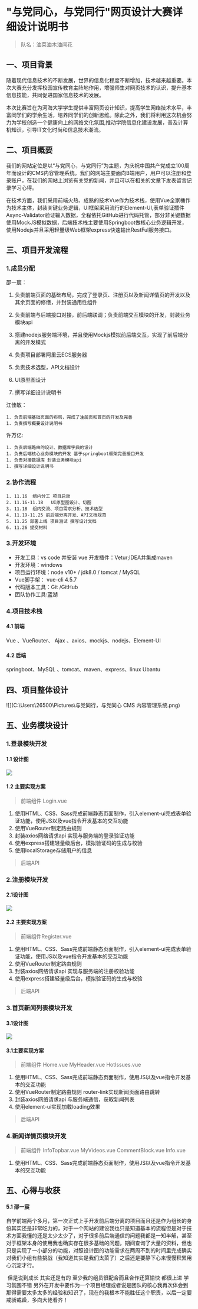 # "与党同心，与党同行"网页设计大赛详细设计说明书

>队名：油菜油木油闻花

## 一、项目背景

​	随着现代信息技术的不断发展，世界的信息化程度不断增加，技术越来越重要。本次大赛充分发挥校园宣传教育主阵地作用，增强师生对网页技术的认识，提升基本信息技能，共同促进国家信息技术的发展。

​	本次比赛旨在为河海大学学生提供丰富网页设计知识，提高学生网络技术水平，丰富同学们的学余生活，培养同学们的创新思维。除此之外，我们将利用这次机会努力为学校创造一个健康向上的网络文化氛围,推动学院信息化建设发展，普及计算机知识，引导IT文化时尚和信息技术潮流。

## 二、项目概要

​	我们的网站定位是以“与党同心，与党同行”为主题，为庆祝中国共产党成立100周年而设计的CMS内容管理系统。我们的网站主要面向B端用户，用户可以注册和登录账户，在我们的网站上浏览有关党的新闻，并且可以在相关的文章下发表留言记录学习心得。

​	在技术方面，我们采用前端火热、成熟的技术Vue作为技术栈，使用Vue全家桶作为技术主体，封装关键业务逻辑，UI框架采用流行的Element-UI,表单验证插件Async-Validator验证输入数据，全程依托GitHub进行代码托管，部分非关键数据使用MockJS模拟数据，后端技术栈主要使用Springboot做核心业务逻辑开发，使用Nodejs并且采用轻量级Web框架express快速输出RestFul服务接口。

## 三、项目开发流程

### 1.成员分配

邵一宸：

1. 负责前端页面的基础布局，完成了登录页、注册页以及新闻详情页的开发以及其余页面的修缮，并封装通用性组件

2. 负责前端与后端接口对接，前后端联调；负责前端交互模块的开发，封装业务模块api
3. 搭建nodejs服务端环境，并且使用Mockjs模拟前后端交互，实现了前后端分离的开发模式
4. 负责项目部署阿里云ECS服务器
5. 负责技术选型，API文档设计
6. UI原型图设计
7. 撰写详细设计说明书

江佳敏：

	1. 负责前端基础页面的布局，完成了注册页和首页的开发及完善
	1. 负责撰写概要设计说明书

许万亿:

	1. 负责后端路由的设计、数据库字典的设计
	1. 负责后端核心业务模块的开发 基于springboot框架完善接口开发
	1. 负责对接数据库 封装业务模块api
	1. 撰写详细设计说明书



### 	2.协作流程

 	1. 11.16  组内分工 项目启动
 	2. 11.16-11.18   UI原型图设计、切图
 	3. 11.18  组内交流、项目需求分析、技术选型
 	4. 11.19-11.25 前后端分离开发、API文档规范
 	5. 11.25 部署上线 项目测试 撰写设计文档
 	6. 11.26 提交材料



### 3.开发环境

- 开发工具：vs code 并安装 vue 开发插件：Vetur;IDEA并集成maven
- 开发环境：windows 
- 项目运行环境：node v10+ / jdk8.0 / tomcat / MySQL 
- Vue脚手架： vue-cli 4.5.7
- 代码版本工具：Git /GitHub
- 团队协作工具:蓝湖



### 4.项目技术栈

#### 4.1 前端

Vue 、VueRouter、 Ajax 、axios、mockjs、nodejs、Element-UI

#### 4.2 后端

springboot、MySQL 、tomcat、maven、express、linux Ubantu



## 四、项目整体设计

![](C:\Users\26500\Pictures\与党同行，与党同心 CMS 内容管理系统.png)

## 五、业务模块设计

### 1.登录模块开发

#### 1.1 设计图

![](C:\Users\26500\Downloads\登录.png)

#### 1.2 主要实现方案

>前端组件 Login.vue

1. 使用HTML、CSS、Sass完成前端静态页面制作，引入element-ui完成表单验证功能，使用JS以及vue指令开发基本的交互功能
2. 使用VueRouter制定路由规则
3. 封装axios网络请求api 实现与服务端的登录验证功能
4. 使用express搭建轻量级后台，模拟验证码的生成与校验
5. 使用localStorage存储用户的信息

>后端API



### 2.注册模块开发

#### 2.1设计图

![](C:\Users\26500\Downloads\注册.png)

#### 2.2 主要实现方案

> 前端组件Register.vue

1. 使用HTML、CSS、Sass完成前端静态页面制作，引入element-ui完成表单验证功能，使用JS以及vue指令开发基本的交互功能
2. 使用VueRouter制定路由规则
3. 封装axios网络请求api 实现与服务端的注册校验功能
4. 使用express搭建轻量级后台，模拟验证码的生成与校验

> 后端API

### 3.首页新闻列表模块开发

#### 3.1设计图

![](C:\Users\26500\Downloads\首页.png)

#### 3.1主要实现方案

>前端组件 Home.vue 	MyHeader.vue	HotIssues.vue

1. 使用HTML、CSS、Sass完成前端静态页面制作，使用JS以及vue指令开发基本的交互功能
2. 使用VueRouter制定路由规则 router-link实现新闻页面路由跳转
3. 封装axios网络请求api 与服务端通信，获取新闻列表
4. 使用element-ui实现加载loading效果

> 后端API

### 4.新闻详情页模块开发

> 前端组件 InfoTopbar.vue	MyVideos.vue	CommentBlock.vue	Info.vue

1. 使用HTML、CSS、Sass完成前端静态页面制作，使用JS以及vue指令开发基本的交互功能

   

## 五、心得与收获

#### 5.1 邵一宸

​	自学前端两个多月，第一次正式上手开发前后端分离的项目而且还是作为组长的身份其实还是非常吃力的，对于一个网站的建设我也只是知道基本的流程但是对于技术方面我懂的还是太少太少了，对于很多前后端通信的问题我都是一知半解，甚至对于框架本身的使用我也确实存在很多基础的问题，期间查询了大量的资料，但也只是实现了一小部分的功能，对照设计图的功能需求在两周不到的时间里完成确实对我们小组有些挑战（我知道其实是我们太菜了）之后还是要静下心来慢慢积累用心沉淀才行。

​	但是说到成长 其实还是有的 至少我的组员很配合而且合作还算愉快 都很上进 学习氛围不错 另外在开发中要作为一个项目经理或者说是团队的核心我再次体会到那得需要太多太多的经验和知识了，现在的我根本不能胜任这个职责，以后一定要戒骄戒躁，多向大佬看齐！